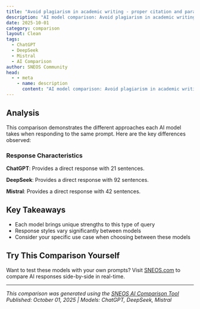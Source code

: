 ```yaml
---
title: "Avoid plagiarism in academic writing - proper citation and paraphrasing"
description: "AI model comparison: Avoid plagiarism in academic writing - proper citation and paraphrasing..."
date: 2025-10-01
category: comparison
layout: Clean
tags:
  - ChatGPT
  - DeepSeek
  - Mistral
  - AI Comparison
author: SNEOS Community
head:
  - - meta
    - name: description
      content: "AI model comparison: Avoid plagiarism in academic writing - proper citation and paraphrasing..."
---
```


<ChatComparison
  title="Avoid plagiarism in academic writing - proper citation and paraphrasing"
  prompt="Avoid plagiarism in academic writing - proper citation and paraphrasing"
  :responses='{
    "ChatGPT": "Avoiding plagiarism in academic writing is essential to maintain integrity and give credit to original authors. Two key strategies are proper citation and effective paraphrasing. Here\u2019s how to apply them:\n\n### 1. Proper Citation\n- **Identify the source:** Whenever you use ideas, quotes, data, or any content from another author, acknowledge the source.\n- **Use the correct citation style:** Follow the required style guide (APA, MLA, Chicago, Harvard, etc.) for in-text citations and reference lists.\n- **Include all necessary details:** Author(s), title, publication year, publisher, page numbers (if applicable), and DOI or URL for online sources.\n- **Quote accurately:** Use quotation marks for direct quotes and provide a citation immediately after.\n\n### 2. Effective Paraphrasing\n- **Understand the original text:** Read the source carefully until you grasp the full meaning.\n- **Rewrite in your own words:** Express the idea using different vocabulary and sentence structure without changing the meaning.\n- **Avoid simply changing a few words:** Merely swapping synonyms or rearranging words is insufficient and may still count as plagiarism.\n- **Cite the source:** Even when paraphrased, the original author deserves credit.\n- **Combine paraphrasing with summarizing:** For longer passages, condense the main points in your own words.\n\n### Additional Tips\n- **Use plagiarism detection tools:** Check your work to ensure originality.\n- **Keep track of sources:** Organize research notes clearly linking ideas to their references.\n- **When in doubt, cite:** It is better to over-cite than under-cite.\n\n### Example\n\nOriginal text:\n\u003E \u201CAcademic integrity is a fundamental value that underpins the trustworthiness of scholarly work\u201D (Smith, 2020, p. 15).\n\nParaphrased example:\nSmith (2020) emphasizes that honesty in academic research is crucial for ensuring the reliability of scholarly outputs.\n\n---\n\nBy consistently applying proper citation and authentic paraphrasing, you can effectively avoid plagiarism in your academic writing.",
    "DeepSeek": "Of course. This is a crucial topic for any student, researcher, or academic. Avoiding plagiarism is not just about following rules; it\u0027s about engaging in the scholarly conversation with integrity.\n\nHere is a comprehensive guide to avoiding plagiarism through proper citation and paraphrasing.\n\n### Understanding Plagiarism\n\n**Plagiarism** is presenting someone else\u0027s work, ideas, or words as your own, without giving them proper credit. It is considered a serious academic offense, with consequences ranging from failing an assignment to expulsion.\n\nPlagiarism can be intentional (copying and pasting) or unintentional (poor paraphrasing or incorrect citation). **Ignorance is not an excuse.** The key is to always err on the side of over-citation.\n\n---\n\n### The Two Pillars of Avoiding Plagiarism\n\nThere are two primary, interconnected skills you must master:\n\n1.  **Proper Paraphrasing**\n2.  **Proper Citation**\n\nYou need **both**. Paraphrasing without citation is plagiarism. Citation without paraphrasing is just a direct quote.\n\n---\n\n### Pillar 1: Mastering the Art of Paraphrasing\n\nParaphrasing is not just swapping a few words with synonyms. It\u0027s **restating the original idea in your own words and sentence structure, while fully retaining the original meaning.**\n\n#### The Wrong Way to Paraphrase (Patchwriting)\n\n*Original Text:*\n\u003E \u0022The Industrial Revolution, which began in Britain in the late 18th century, was a period of major technological and social change, marked by the shift from an agrarian economy to one dominated by industry and machine manufacturing.\u0022\n\n**Bad Paraphrase (Plagiarism):**\n\u003E The Industrial Revolution, which started in Britain in the late 1700s, was a time of significant technological and social transformation, characterized by the change from a farming economy to one ruled by industry and machine production.\n\n*Why it\u0027s bad:* This is just \u0022word-swapping.\u0022 The sentence structure is identical, and many key phrases are copied directly.\n\n#### The Right Way to Paraphrase\n\n**A Step-by-Step Method:**\n\n1.  **Read and Understand:** Read the original passage carefully until you fully grasp its meaning without looking at it.\n2.  **Set the Original Aside:** Close the book or minimize the window. This forces you to use your own brain.\n3.  **Write from Memory:** Explain the concept in your own words, as if you were teaching it to a classmate. Use your own vocabulary and sentence structure.\n4.  **Compare and Check:** Look back at the original. Did you capture the core meaning accurately? Did you accidentally copy any unique phrases? If so, put them in quotation marks or rephrase them.\n5.  **Cite the Source:** Even though it\u0027s in your own words, the idea came from someone else. You must provide a citation.\n\n**Good Paraphrase (with Citation):**\n\u003E The transition from a society based on agriculture to one centered on factory production and new machinery, known as the Industrial Revolution, originated in Great Britain during the 1780s and fundamentally reshaped technology and culture (Author, Year, p. X).\n\n*Why it\u0027s good:* The sentence structure is completely different, the vocabulary is new, and the core idea is accurately represented. **The citation is included.**\n\n---\n\n### Pillar 2: Proper Citation\n\nWhenever you use someone else\u0027s work, you must give them credit. This is done through a citation system.\n\n#### When to Cite:\n\n*   **Direct Quotations:** Any time you use the exact words from a source. These must be enclosed in quotation marks and followed by a citation.\n*   **Paraphrased Ideas:** When you restate an idea, theory, or data from a source.\n*   **Summarized Information:** When you condense a large section of a source into a few sentences.\n*   **Facts and Statistics:** Any specific data, statistics, or facts that are not common knowledge.\n\n#### What is \u0022Common Knowledge\u0022?\nCommon knowledge is information that is widely known and can be found in multiple general sources (e.g., \u0022Water boils at 100 degrees Celsius,\u0022 or \u0022Paris is the capital of France\u0022). You do not need to cite this. When in doubt, cite it.\n\n#### Choosing a Citation Style\nYour institution or professor will mandate a specific style guide. The most common are:\n\n*   **APA (American Psychological Association):** Used in Social Sciences (Psychology, Education, etc.).\n    *   In-text: (Author, Year, p. X)\n    *   Reference list at the end.\n*   **MLA (Modern Language Association):** Used in Humanities (Literature, Arts, etc.).\n    *   In-text: (Author X)\n    *   Works Cited list at the end.\n*   **Chicago/Turabian:** Used in History, Business, and some fine arts. Offers two systems: Notes-Bibliography (using footnotes) and Author-Date.\n\n**You must be consistent and precise with your chosen style.**\n\n---\n\n### Putting It All Together: A Practical Workflow\n\n1.  **Research \u0026 Note-Taking:**\n    *   As you research, clearly distinguish in your notes between direct quotes (use quotation marks and note the page number), your own paraphrases, and your own thoughts/analysis.\n    *   **Record all source information immediately** (Author, Title, Year, Publisher, Page Numbers, URL, etc.). It\u0027s a nightmare to try and find it later.\n\n2.  **Writing \u0026 Integrating Sources:**\n    *   **To use a direct quote:** Use it sparingly, only when the original wording is particularly powerful or unique. Introduce it, place it in \u0022quotation marks,\u0022 and add the citation.\n    *   **To use an idea:** Paraphrase it using the method above and add the citation.\n\n3.  **The \u0022Sandwich\u0022 Method for Integrating Sources:**\n    This is a best-practice structure for introducing any source material.\n    *   **Introduce:** Provide context. Who said it? \u0022According to historian Jane Doe...\u0022\n    *   **Insert:** Provide the quote, paraphrase, or summary.\n    *   **Explain/Analyze:** Explain *why* this source is relevant. What does it prove? How does it connect to your argument? This is your voice and analysis, which is the most important part.\n\n### Summary: A Quick Checklist\n\n*   [ ] **All direct quotes are in quotation marks and cited.**\n*   [ ] **All paraphrases are in my own words AND sentence structure AND cited.**\n*   [ ] **All ideas, data, and facts from sources are cited, even if they are not direct quotes.**\n*   [ ] **My own analysis and original thoughts are clearly distinguished from my sources.**\n*   [ ] **My reference list (Works Cited / Bibliography) is complete and formatted correctly.**\n*   [ ] **When in doubt, I have cited the source.**\n\nBy mastering paraphrasing and citation, you move from being a passive copier of information to an active, ethical, and respected participant in the world of ideas.",
    "Mistral": "Avoiding plagiarism in academic writing is crucial for maintaining academic integrity. Here are some strategies to help you properly cite sources and paraphrase effectively:\n\n### Proper Citation\n\n1. **Understand Citation Styles**:\n   - Familiarize yourself with the citation style required by your institution or publication (e.g., APA, MLA, Chicago, Harvard).\n   - Each style has specific guidelines for formatting in-text citations and reference lists.\n\n2. **In-Text Citations**:\n   - For direct quotes, include the author\u0027s name, year of publication, and page number (if applicable).\n   - For paraphrased information, include the author\u0027s name and year of publication.\n\n3. **Reference List**:\n   - Ensure all sources cited in the text are included in the reference list.\n   - Follow the specific format for each type of source (e.g., books, articles, websites).\n\n### Paraphrasing Effectively\n\n1. **Read and Understand**:\n   - Read the original text thoroughly to understand its meaning.\n   - Identify the main ideas and key points.\n\n2. **Rewrite in Your Own Words**:\n   - Use your own words to express the ideas.\n   - Change the sentence structure and vocabulary while maintaining the original meaning.\n\n3. **Avoid Copying Phrases**:\n   - Do not copy more than a few words in a row from the original text.\n   - Ensure that your paraphrase is significantly different from the original.\n\n4. **Cite the Source**:\n   - Even when paraphrasing, always cite the original source to give credit to the author.\n   - Include the author\u0027s name and year of publication in your in-text citation.\n\n### Examples\n\n#### Original Text:\n\u0022The impact of climate change on global agriculture is significant, with rising temperatures and changing precipitation patterns affecting crop yields and food security.\u0022\n\n#### Paraphrased Text:\n\u0022Climate change has a substantial effect on worldwide agriculture, as increasing temperatures and altered rainfall patterns influence crop production and food availability.\u0022\n\n#### In-Text Citation (APA Style):\n\u0022Climate change has a substantial effect on worldwide agriculture, as increasing temperatures and altered rainfall patterns influence crop production and food availability (Smith, 2022).\u0022\n\n#### Reference List Entry (APA Style):\nSmith, J. (2022). *The Impact of Climate Change on Agriculture*. New York, NY: Academic Press.\n\n### Additional Tips\n\n1. **Use Quotation Marks**:\n   - For direct quotes, use quotation marks and include the author\u0027s name, year, and page number.\n\n2. **Consult Guidelines**:\n   - Refer to your institution\u0027s guidelines or the specific citation style manual for detailed instructions.\n\n3. **Plagiarism Detection Tools**:\n   - Use plagiarism detection tools like Turnitin to check your work for unintentional plagiarism.\n\n4. **Seek Help**:\n   - If you\u0027re unsure about proper citation or paraphrasing, consult your professor, a librarian, or a writing center.\n\nBy following these guidelines, you can ensure that your academic writing is free from plagiarism and adheres to the highest standards of academic integrity."
  }'
  published-date="10:30"
/>

## Analysis

This comparison demonstrates the different approaches each AI model takes when responding to the same prompt. Here are the key differences observed:

### Response Characteristics

**ChatGPT**: Provides a direct response with 21 sentences. 

**DeepSeek**: Provides a direct response with 92 sentences. 

**Mistral**: Provides a direct response with 42 sentences. 

## Key Takeaways

- Each model brings unique strengths to this type of query
- Response styles vary significantly between models
- Consider your specific use case when choosing between these models

## Try This Comparison Yourself

Want to test these models with your own prompts? Visit [SNEOS.com](https://sneos.com) to compare AI responses side-by-side in real-time.

---

*This comparison was generated using the [SNEOS AI Comparison Tool](https://sneos.com)*
*Published: October 01, 2025 | Models: ChatGPT, DeepSeek, Mistral*
